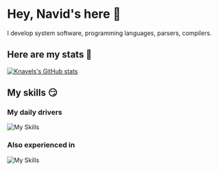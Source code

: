 # Hey, Navid's here 👋
I develop system software, programming languages, parsers, compilers.

## Here are my stats 🚀
[![Knavels's GitHub stats](https://github-readme-stats.vercel.app/api?username=knavels)](https://github.com/dezashibi)

## My skills 😏
### My daily drivers
![My Skills](https://skillicons.dev/icons?i=rust,ts,js,svelte,tailwind,phaser)

### Also experienced in
![My Skills](https://skillicons.dev/icons?i=c,cpp,go,cs,python,unrealengine)

